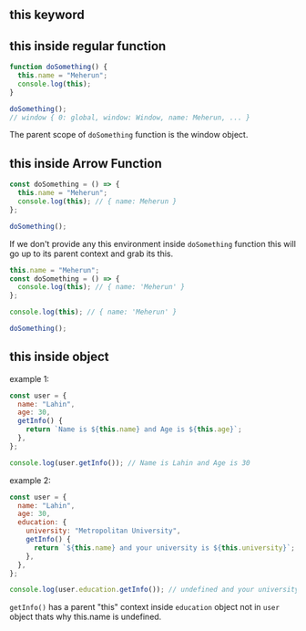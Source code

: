 ## this keyword

## this inside regular function

```js
function doSomething() {
  this.name = "Meherun";
  console.log(this);
}

doSomething();
// window { 0: global, window: Window, name: Meherun, ... }
```

The parent scope of `doSomething` function is the window object.

## this inside Arrow Function

```js
const doSomething = () => {
  this.name = "Meherun";
  console.log(this); // { name: Meherun }
};

doSomething();
```

If we don't provide any this environment inside `doSomething` function this will go up to its parent context and grab its this.

```js
this.name = "Meherun";
const doSomething = () => {
  console.log(this); // { name: 'Meherun' }
};

console.log(this); // { name: 'Meherun' }

doSomething();
```

## this inside object

example 1:

```js
const user = {
  name: "Lahin",
  age: 30,
  getInfo() {
    return `Name is ${this.name} and Age is ${this.age}`;
  },
};

console.log(user.getInfo()); // Name is Lahin and Age is 30
```

example 2:

```js
const user = {
  name: "Lahin",
  age: 30,
  education: {
    university: "Metropolitan University",
    getInfo() {
      return `${this.name} and your university is ${this.university}`;
    },
  },
};

console.log(user.education.getInfo()); // undefined and your university is Metropolitan University
```

`getInfo()` has a parent "this" context inside `education` object not in `user` object thats why this.name is undefined.
